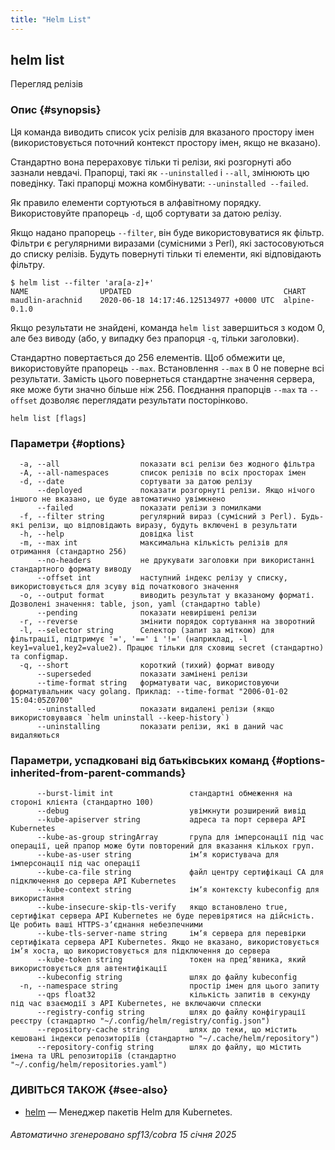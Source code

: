 ```yaml
---
title: "Helm List"
---
```


## helm list

Перегляд релізів

### Опис {#synopsis}

Ця команда виводить список усіх релізів для вказаного простору імен (використовується поточний контекст простору імен, якщо не вказано).

Стандартно вона перераховує тільки ті релізи, які розгорнуті або зазнали невдачі. Прапорці, такі як `--uninstalled` і `--all`, змінюють цю поведінку. Такі прапорці можна комбінувати: `--uninstalled --failed`.

Як правило елементи сортуються в алфавітному порядку. Використовуйте прапорець `-d`, щоб сортувати за датою релізу.

Якщо надано прапорець `--filter`, він буде використовуватися як фільтр. Фільтри є регулярними виразами (сумісними з Perl), які застосовуються до списку релізів. Будуть повернуті тільки ті елементи, які відповідають фільтру.

```console
$ helm list --filter 'ara[a-z]+'
NAME                UPDATED                                  CHART
maudlin-arachnid    2020-06-18 14:17:46.125134977 +0000 UTC  alpine-0.1.0
```

Якщо результати не знайдені, команда `helm list` завершиться з кодом 0, але без виводу (або, у випадку без прапорця `-q`, тільки заголовки).

Стандартно повертається до 256 елементів. Щоб обмежити це, використовуйте прапорець `--max`. Встановлення `--max` в 0 не поверне всі результати. Замість цього повернеться стандартне значення сервера, яке може бути значно більше ніж 256. Поєднання прапорців `--max` та `--offset` дозволяє переглядати результати посторінково.

```shell
helm list [flags]
```

### Параметри {#options}

```none
  -a, --all                  показати всі релізи без жодного фільтра
  -A, --all-namespaces       список релізів по всіх просторах імен
  -d, --date                 сортувати за датою релізу
      --deployed             показати розгорнуті релізи. Якщо нічого іншого не вказано, це буде автоматично увімкнено
      --failed               показати релізи з помилками
  -f, --filter string        регулярний вираз (сумісний з Perl). Будь-які релізи, що відповідають виразу, будуть включені в результати
  -h, --help                 довідка list
  -m, --max int              максимальна кількість релізів для отримання (стандартно 256)
      --no-headers           не друкувати заголовки при використанні стандартного формату виводу
      --offset int           наступний індекс релізу у списку, використовується для зсуву від початкового значення
  -o, --output format        виводить результат у вказаному форматі. Дозволені значення: table, json, yaml (стандартно table)
      --pending              показати невирішені релізи
  -r, --reverse              змінити порядок сортування на зворотний
  -l, --selector string      Селектор (запит за міткою) для фільтрації, підтримує '=', '==' і '!=' (наприклад, -l key1=value1,key2=value2). Працює тільки для сховищ secret (стандартно) та configmap.
  -q, --short                короткий (тихий) формат виводу
      --superseded           показати замінені релізи
      --time-format string   форматувати час, використовуючи форматувальник часу golang. Приклад: --time-format "2006-01-02 15:04:05Z0700"
      --uninstalled          показати видалені релізи (якщо використовувався `helm uninstall --keep-history`)
      --uninstalling         показати релізи, які в даний час видаляються
```

### Параметри, успадковані від батьківських команд {#options-inherited-from-parent-commands}

```none
      --burst-limit int                 стандартні обмеження на стороні клієнта (стандартно 100)
      --debug                           увімкнути розширений вивід
      --kube-apiserver string           адреса та порт сервера API Kubernetes
      --kube-as-group stringArray       група для імперсонації під час операції, цей прапор може бути повторений для вказання кількох груп.
      --kube-as-user string             імʼя користувача для імперсонації під час операції
      --kube-ca-file string             файл центру сертифікаці СА для підключення до сервера API Kubernetes
      --kube-context string             імʼя контексту kubeconfig для використання
      --kube-insecure-skip-tls-verify   якщо встановлено true, сертифікат сервера API Kubernetes не буде перевірятися на дійсність. Це робить ваші HTTPS-зʼєднання небезпечними
      --kube-tls-server-name string     імʼя сервера для перевірки сертифіката сервера API Kubernetes. Якщо не вказано, використовується імʼя хоста, що використовується для підключення до сервера
      --kube-token string               токен на предʼявника, який використовується для автентифікації
      --kubeconfig string               шлях до файлу kubeconfig
  -n, --namespace string                простір імен для цього запиту
      --qps float32                     кількість запитів в секунду під час взаємодії з API Kubernetes, не включаючи сплески
      --registry-config string          шлях до файлу конфігурації реєстру (стандартно "~/.config/helm/registry/config.json")
      --repository-cache string         шлях до теки, що містить кешовані індекси репозиторіїв (стандартно "~/.cache/helm/repository")
      --repository-config string        шлях до файлу, що містить імена та URL репозиторіїв (стандартно "~/.config/helm/repositories.yaml")
```

### ДИВІТЬСЯ ТАКОЖ {#see-also}

* [helm](helm.md) — Менеджер пакетів Helm для Kubernetes.

###### Автоматично згенеровано spf13/cobra 15 січня 2025

